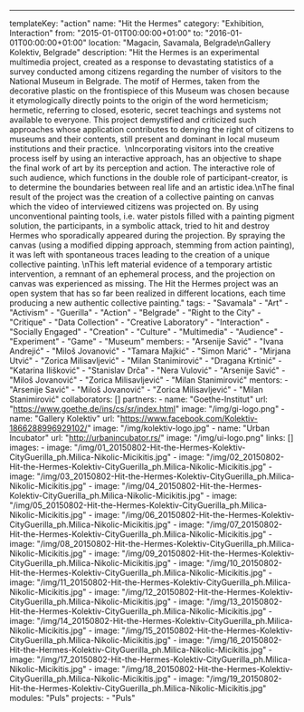 ---
  templateKey: "action"
  name: "Hit the Hermes"
  category: "Exhibition, Interaction"
  from: "2015-01-01T00:00:00+01:00"
  to: "2016-01-01T00:00:00+01:00"
  location: "Magacin, Savamala, Belgrade\nGallery Kolektiv, Belgrade"
  description: "Hit the Hermes is an experimental multimedia project, created as a response to devastating statistics of a survey conducted among citizens regarding the number of visitors to the National Museum in Belgrade. The motif of Hermes, taken from the decorative plastic on the frontispiece of this Museum was chosen because it etymologically directly points to the origin of the word hermeticism; hermetic, referring to closed, esoteric, secret teachings and systems not available to everyone. This project demystified and criticized such approaches whose application contributes to denying the right of citizens to museums and their contents, still present and dominant in local museum institutions and their practice.  \nIncorporating visitors into the creative process iself by using an interactive approach, has an objective to shape the final work of art by its perception and action. The interactive role of such audience, which functions in the double role of participant-creator, is to determine the boundaries between real life and an artistic idea.\nThe final result of the project was the creation of a collective painting on canvas which the video of interviewed citizens was projected on. By using unconventional painting tools, i.e. water pistols filled with a painting pigment solution, the participants, in a symbolic attack, tried to hit and destroy Hermes who sporadically appeared during the projection. By spraying the canvas (using a modified dipping approach, stemming from action painting), it was left with spontaneous traces leading to the creation of a unique collective painting. \nThis left material evidence of a temporary artistic intervention, a remnant of an ephemeral process, and the projection on canvas was experienced as missing. The Hit the Hermes project was an open system that has so far been realized in different locations, each time producing a new authentic collective painting."
  tags: 
    - "Savamala"
    - "Art"
    - "Activism"
    - "Guerilla"
    - "Action"
    - "Belgrade"
    - "Right to the City"
    - "Critique"
    - "Data Collection"
    - "Creative Laboratory"
    - "Interaction"
    - "Socially Engaged"
    - "Creation"
    - "Culture"
    - "Multimedia"
    - "Audience"
    - "Experiment"
    - "Game"
    - "Museum"
  members: 
    - "Arsenije Savić"
    - "Ivana Andrejić"
    - "Miloš Jovanović"
    - "Tamara Majkić"
    - "Simon Marić"
    - "Mirjana Utvić"
    - "Zorica Milisavljević"
    - "Milan Stanimirović"
    - "Dragana Krtinić"
    - "Katarina Ilišković"
    - "Stanislav Drča"
    - "Nera Vulović"
    - "Arsenije Savić"
    - "Miloš Jovanović"
    - "Zorica Milisavljević"
    - "Milan Stanimirović"
  mentors: 
    - "Arsenije Savić"
    - "Miloš Jovanović"
    - "Zorica Milisavljević"
    - "Milan Stanimirović"
  collaborators: []
  partners: 
    - 
      name: "Goethe-Institut"
      url: "https://www.goethe.de/ins/cs/sr/index.html"
      image: "/img/gi-logo.png"
    - 
      name: "Gallery Kolektiv"
      url: "https://www.facebook.com/Kolektiv-1866288996929102/"
      image: "/img/kolektiv-logo.jpg"
    - 
      name: "Urban Incubator"
      url: "http://urbanincubator.rs/"
      image: "/img/ui-logo.png"
  links: []
  images: 
    - 
      image: "/img/01_20150802-Hit-the-Hermes-Kolektiv-CityGuerilla_ph.Milica-Nikolic-Micikitis.jpg"
    - 
      image: "/img/02_20150802-Hit-the-Hermes-Kolektiv-CityGuerilla_ph.Milica-Nikolic-Micikitis.jpg"
    - 
      image: "/img/03_20150802-Hit-the-Hermes-Kolektiv-CityGuerilla_ph.Milica-Nikolic-Micikitis.jpg"
    - 
      image: "/img/04_20150802-Hit-the-Hermes-Kolektiv-CityGuerilla_ph.Milica-Nikolic-Micikitis.jpg"
    - 
      image: "/img/05_20150802-Hit-the-Hermes-Kolektiv-CityGuerilla_ph.Milica-Nikolic-Micikitis.jpg"
    - 
      image: "/img/06_20150802-Hit-the-Hermes-Kolektiv-CityGuerilla_ph.Milica-Nikolic-Micikitis.jpg"
    - 
      image: "/img/07_20150802-Hit-the-Hermes-Kolektiv-CityGuerilla_ph.Milica-Nikolic-Micikitis.jpg"
    - 
      image: "/img/08_20150802-Hit-the-Hermes-Kolektiv-CityGuerilla_ph.Milica-Nikolic-Micikitis.jpg"
    - 
      image: "/img/09_20150802-Hit-the-Hermes-Kolektiv-CityGuerilla_ph.Milica-Nikolic-Micikitis.jpg"
    - 
      image: "/img/10_20150802-Hit-the-Hermes-Kolektiv-CityGuerilla_ph.Milica-Nikolic-Micikitis.jpg"
    - 
      image: "/img/11_20150802-Hit-the-Hermes-Kolektiv-CityGuerilla_ph.Milica-Nikolic-Micikitis.jpg"
    - 
      image: "/img/12_20150802-Hit-the-Hermes-Kolektiv-CityGuerilla_ph.Milica-Nikolic-Micikitis.jpg"
    - 
      image: "/img/13_20150802-Hit-the-Hermes-Kolektiv-CityGuerilla_ph.Milica-Nikolic-Micikitis.jpg"
    - 
      image: "/img/14_20150802-Hit-the-Hermes-Kolektiv-CityGuerilla_ph.Milica-Nikolic-Micikitis.jpg"
    - 
      image: "/img/15_20150802-Hit-the-Hermes-Kolektiv-CityGuerilla_ph.Milica-Nikolic-Micikitis.jpg"
    - 
      image: "/img/16_20150802-Hit-the-Hermes-Kolektiv-CityGuerilla_ph.Milica-Nikolic-Micikitis.jpg"
    - 
      image: "/img/17_20150802-Hit-the-Hermes-Kolektiv-CityGuerilla_ph.Milica-Nikolic-Micikitis.jpg"
    - 
      image: "/img/18_20150802-Hit-the-Hermes-Kolektiv-CityGuerilla_ph.Milica-Nikolic-Micikitis.jpg"
    - 
      image: "/img/19_20150802-Hit-the-Hermes-Kolektiv-CityGuerilla_ph.Milica-Nikolic-Micikitis.jpg"
  modules: "Puls"
  projects: 
    - "Puls"
